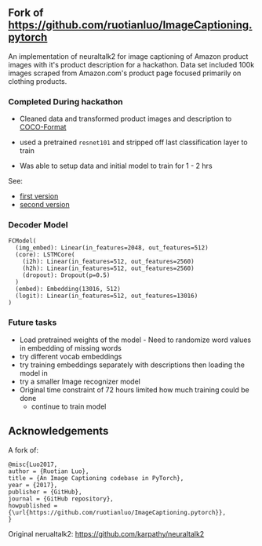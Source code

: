 ## Fork of https://github.com/ruotianluo/ImageCaptioning.pytorch

An implementation of neuraltalk2 for image captioning of Amazon product images 
with it's product description for a hackathon. Data set included 100k images scraped from 
Amazon.com's product page focused primarily on clothing products.

### Completed During hackathon

- Cleaned data and transformed product images and description to 
[COCO-Format](http://cocodataset.org/#format)

- used a pretrained `resnet101` and stripped off last classification layer to train

- Was able to setup data and initial model to train for 1 - 2 hrs 

See:

- [first version](https://github.com/cheeseblubber/caption_generator/blob/master/notebooks/model_setup.ipynb)
- [second version](https://github.com/cheeseblubber/caption_generator/blob/master/notebooks/test_out_model.ipynb)

### Decoder Model

```
FCModel(
  (img_embed): Linear(in_features=2048, out_features=512)
  (core): LSTMCore(
    (i2h): Linear(in_features=512, out_features=2560)
    (h2h): Linear(in_features=512, out_features=2560)
    (dropout): Dropout(p=0.5)
  )
  (embed): Embedding(13016, 512)
  (logit): Linear(in_features=512, out_features=13016)
)
```


### Future tasks

- Load pretrained weights of the model - Need to randomize word values in embedding of missing words
- try different vocab embeddings
- try training embeddings separately with descriptions then loading the model in
- try a smaller Image recognizer model
- Original time constraint of 72 hours limited how much training could be done 
	- continue to train model


## Acknowledgements

A fork of:

```
@misc{Luo2017,
author = {Ruotian Luo},
title = {An Image Captioning codebase in PyTorch},
year = {2017},
publisher = {GitHub},
journal = {GitHub repository},
howpublished = {\url{https://github.com/ruotianluo/ImageCaptioning.pytorch}},
}
```

Original nerualtalk2: https://github.com/karpathy/neuraltalk2
